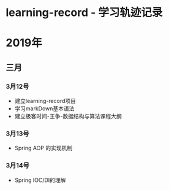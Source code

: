 # learning-record - 学习轨迹记录

# 2019年
## 三月
### 3月12号
+ 建立learning-record项目
+ 学习markDown基本语法
+ 建立极客时间-王争-数据结构与算法课程大纲
### 3月13号
+  Spring AOP 的实现机制
### 3月14号
+ Spring IOC/DI的理解

